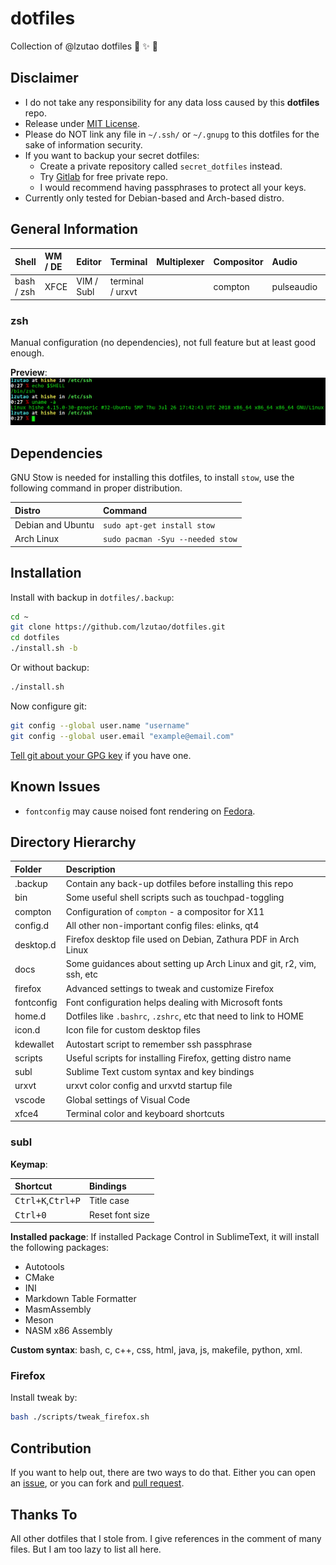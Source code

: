 # dotfiles

Collection of @lzutao dotfiles :lollipop: :sparkles: :gift:

## Disclaimer

- I do not take any responsibility for any data loss caused by this **dotfiles** repo.
- Release under [MIT License][license-mit].
- Please do NOT link any file in `~/.ssh/` or `~/.gnupg` to this dotfiles for the sake of information security.
- If you want to backup your secret dotfiles:
  - Create a private repository called `secret_dotfiles` instead.
  - Try [Gitlab] for free private repo.
  - I would recommend having passphrases to protect all your keys.
- Currently only tested for Debian-based and Arch-based distro.

## General Information

| Shell      | WM / DE | Editor     | Terminal         | Multiplexer | Compositor | Audio      | Monitor | Mail | IRC |
|:-----------|:--------|:-----------|:-----------------|:------------|:-----------|:-----------|:--------|:-----|:----|
| bash / zsh | XFCE    | VIM / Subl | terminal / urxvt |             | compton    | pulseaudio | custom  |      |     |

### zsh

Manual configuration (no dependencies),
not full feature but at least good enough.

**Preview**: ![preview][zsh_preview]

## Dependencies

GNU Stow is needed for installing this dotfiles,
to install `stow`,
use the following command in proper distribution.

| Distro            | Command                          |
|:------------------|:---------------------------------|
| Debian and Ubuntu | `sudo apt-get install stow`      |
| Arch Linux        | `sudo pacman -Syu --needed stow` |

## Installation

Install with backup in `dotfiles/.backup`:
```bash
cd ~
git clone https://github.com/lzutao/dotfiles.git
cd dotfiles
./install.sh -b
```

Or without backup:
```bash
./install.sh
```

Now configure git:
```bash
git config --global user.name "username"
git config --global user.email "example@email.com"
```

[Tell git about your GPG key][gpg_key] if you have one.

## Known Issues

- `fontconfig` may cause noised font rendering on [Fedora].

## Directory Hierarchy

| Folder     | Description                                                           |
|:-----------|:----------------------------------------------------------------------|
| .backup    | Contain any back-up dotfiles before installing this repo              |
| bin        | Some useful shell scripts such as touchpad-toggling                   |
| compton    | Configuration of `compton` - a compositor for X11                     |
| config.d   | All other non-important config files: elinks, qt4                     |
| desktop.d  | Firefox desktop file used on Debian, Zathura PDF in Arch Linux        |
| docs       | Some guidances about setting up Arch Linux and git, r2, vim, ssh, etc |
| firefox    | Advanced settings to tweak and customize Firefox                      |
| fontconfig | Font configuration helps dealing with Microsoft fonts                 |
| home.d     | Dotfiles like `.bashrc`, `.zshrc`, etc that need to link to HOME      |
| icon.d     | Icon file for custom desktop files                                    |
| kdewallet  | Autostart script to remember ssh passphrase                           |
| scripts    | Useful scripts for installing Firefox, getting distro name            |
| subl       | Sublime Text custom syntax and key bindings                           |
| urxvt      | urxvt color config and urxvtd startup file                            |
| vscode     | Global settings of Visual Code                                        |
| xfce4      | Terminal color and keyboard shortcuts                                 |

### subl

**Keymap**:

| Shortcut                            | Bindings        |
|:------------------------------------|:----------------|
| <kbd>Ctrl+K</kbd>,<kbd>Ctrl+P</kbd> | Title case      |
| <kbd>Ctrl+0</kbd>                   | Reset font size |

**Installed package**:
If installed Package Control in SublimeText,
it will install the following packages:

- Autotools
- CMake
- INI
- Markdown Table Formatter
- MasmAssembly
- Meson
- NASM x86 Assembly

**Custom syntax**: bash, c, c++, css, html, java, js, makefile, python, xml.

### Firefox

Install tweak by:
```bash
bash ./scripts/tweak_firefox.sh
```

## Contribution

If you want to help out,
there are two ways to do that.
Either you can open an [issue],
or you can fork and [pull request][pull].

## Thanks To

All other dotfiles that I stole from.
I give references in the comment of many files.
But I am too lazy to list all here.

[Fedora]: https://getfedora.org
[license-mit]: LICENSE
[issue]: https://github.com/lzutao/dotfiles/issues
[pull]: https://github.com/lzutao/dotfiles/pulls
[Gitlab]: https://gitlab.com/
[compton]: https://wiki.archlinux.org/index.php/Compton
[gpg_key]: https://help.github.com/articles/telling-git-about-your-gpg-key/
[zsh_preview]: docs/img/zsh_preview.png
